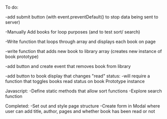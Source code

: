 To do:

-add submit button (with event.preventDefault() to stop data being sent to server)

-Manually Add books for loop purposes (and to test sort/ search)

-Write function that loops through array and displays each book on page

-write function that adds new book to library array (creates new instance of book prototype)

-add button and create event that removes book from library

-add button to book display that changes "read" status:
-will require a function that toggles books read status on book Prototype instance

Javascript:
-Define static methods that allow sort functions
-Explore search function

Completed:
-Set out and style page structure
-Create form in Modal where user can add title, author, pages and whether book has been read or not
